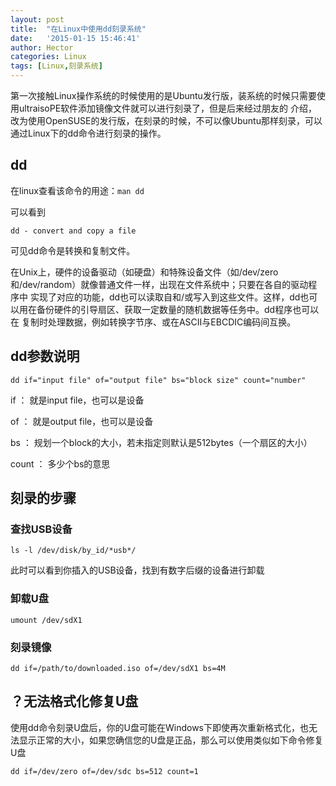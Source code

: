 ```yaml
---
layout: post
title:  "在Linux中使用dd刻录系统"
date:   '2015-01-15 15:46:41'
author: Hector
categories: Linux
tags: [Linux,刻录系统]
---
```


第一次接触Linux操作系统的时候使用的是Ubuntu发行版，装系统的时候只需要使用ultraisoPE软件添加镜像文件就可以进行刻录了，但是后来经过朋友的
介绍，改为使用OpenSUSE的发行版，在刻录的时候，不可以像Ubuntu那样刻录，可以通过Linux下的dd命令进行刻录的操作。

## dd
在linux查看该命令的用途：`man dd`
    
可以看到

<!--more-->

    dd - convert and copy a file
    
可见dd命令是转换和复制文件。

在Unix上，硬件的设备驱动（如硬盘）和特殊设备文件（如/dev/zero和/dev/random）就像普通文件一样，出现在文件系统中；只要在各自的驱动程序中
实现了对应的功能，dd也可以读取自和/或写入到这些文件。这样，dd也可以用在备份硬件的引导扇区、获取一定数量的随机数据等任务中。dd程序也可以在
复制时处理数据，例如转换字节序、或在ASCII与EBCDIC编码间互换。

## dd参数说明

    dd if="input file" of="output file" bs="block size" count="number" 

if ： 就是input file，也可以是设备

of ： 就是output file，也可以是设备

bs ： 规划一个block的大小，若未指定则默认是512bytes（一个扇区的大小）

count ： 多少个bs的意思

## 刻录的步骤

### 查找USB设备
    
    ls -l /dev/disk/by_id/*usb*/
    
此时可以看到你插入的USB设备，找到有数字后缀的设备进行卸载

### 卸载U盘
    
    umount /dev/sdX1
    
### 刻录镜像

    dd if=/path/to/downloaded.iso of=/dev/sdX1 bs=4M
    
## ？无法格式化修复U盘
使用dd命令刻录U盘后，你的U盘可能在Windows下即使再次重新格式化，也无法显示正常的大小，如果您确信您的U盘是正品，那么可以使用类似如下命令修复U盘

    dd if=/dev/zero of=/dev/sdc bs=512 count=1
    